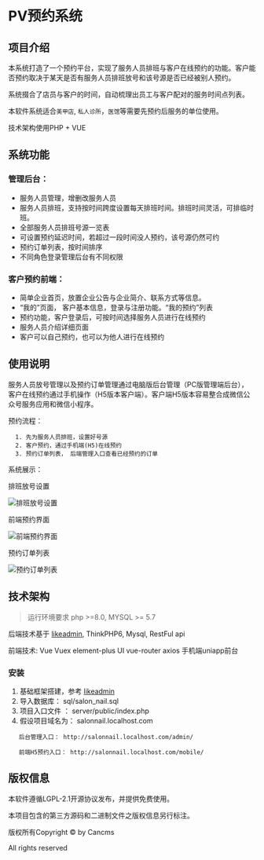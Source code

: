 PV预约系统
===============


## 项目介绍
本系统打造了一个预约平台，实现了服务人员排班与客户在线预约的功能。客户能否预约取决于某天是否有服务人员排班放号和该号源是否已经被别人预约。

系统掇合了店员与客户的时间，自动梳理出员工与客户配对的服务时间点列表。

本软件系统适合`美甲店`, `私人诊所`，`医馆`等需要先预约后服务的单位使用。

技术架构使用PHP + VUE

## 系统功能
### 管理后台：
* 服务人员管理，增删改服务人员
* 服务人员排班，支持按时间跨度设置每天排班时间。排班时间灵活，可排临时班。
* 全部服务人员排班号源一览表
* 可设置预约延迟时间，若超过一段时间没人预约，该号源仍然可约
* 预约订单列表，按时间排序
* 不同角色登录管理后台有不同权限
### 客户预约前端：
* 简单企业首页，放置企业公告与企业简介、联系方式等信息。
* “我的”页面， 客户基本信息，登录与注册功能。“我的预约”列表
* 预约功能，客户登录后，可按时间选择服务人员进行在线预约
* 服务人员介绍详细页面
* 客户可以自己预约，也可以为他人进行在线预约
## 使用说明
  服务人员放号管理以及预约订单管理通过电脑版后台管理（PC版管理端后台）， 客户在线预约通过手机操作（H5版本客户端）。客户端H5版本容易整合成微信公众号服务应用和微信小程序。

  预约流程：
~~~
  1. 先为服务人员排班，设置好号源
  2. 客户预约，通过手机端(H5)在线预约
  3. 预约订单列表， 后端管理入口查看已经预约的订单
~~~

  系统展示：

  排班放号设置

![排班放号设置](https://gitee.com/tt2030/booking/raw/doc_branch/images/demo/haoYuan.png)

前端预约界面

![前端预约界面](https://gitee.com/tt2030/booking/raw/doc_branch/images/demo/qianDuanYuYue.png)

预约订单列表

![预约订单列表](https://gitee.com/tt2030/booking/raw/doc_branch/images/demo/yuYueDingDan.png)


## 技术架构
> 运行环境要求 php >=8.0, MYSQL >= 5.7

后端技术基于 [likeadmin](http://doc.likeadmin.cn/php), ThinkPHP6, Mysql, RestFul api

前端技术: 
Vue
Vuex
element-plus UI
vue-router
axios
手机端uniapp前台

### 安装
1. 基础框架搭建，参考 [likeadmin](http://doc.likeadmin.cn/php)
2. 导入数据库： sql/salon_nail.sql
3. 项目入口文件 ： server/public/index.php
4. 假设项目域名为： salonnail.localhost.com
~~~
   后台管理入口： http://salonnail.localhost.com/admin/

   前端H5预约入口： http://salonnail.localhost.com/mobile/
~~~


## 版权信息

本软件遵循LGPL-2.1开源协议发布，并提供免费使用。

本项目包含的第三方源码和二进制文件之版权信息另行标注。

版权所有Copyright © by Cancms

All rights reserved
